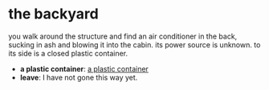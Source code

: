 # the backyard

you walk around the structure and find an air conditioner in the back, sucking in ash and blowing it into the cabin. its power source is unknown. to its side is a closed plastic container.

- **a plastic container**: [a plastic container](a-plastic-container-Ns92lme.md)
- **leave**: I have not gone this way yet.

